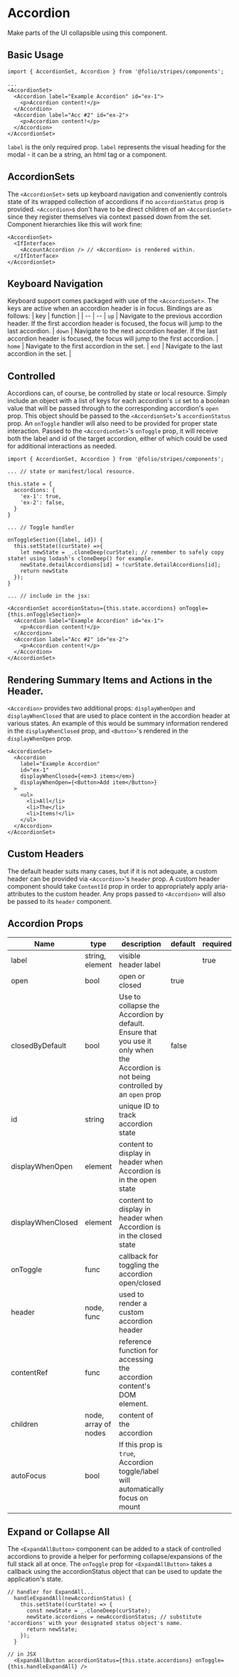 # Accordion

Make parts of the UI collapsible using this component.

## Basic Usage

```
import { AccordionSet, Accordion } from '@folio/stripes/components';

...
<AccordionSet>
  <Accordion label="Example Accordion" id="ex-1">
    <p>Accordion content!</p>
  </Accordion>
  <Accordion label="Acc #2" id="ex-2">
    <p>Accordion content!</p>
  </Accordion>
</AccordionSet>
```
`label` is the only required prop. `label` represents the visual heading for the modal - it can be a string, an html tag or a component.

## AccordionSets
The `<AccordionSet>` sets up keyboard navigation and conveniently controls state of its wrapped collection of accordions if no `accordionStatus` prop is provided.
`<Accordion>`s don't have to be direct children of an `<AccordionSet>` since they register themselves via context passed down from the set. Component hierarchies like this will work fine:
```
<AccordionSet>
  <IfInterface>
    <AccountAccordion /> // <Accordion> is rendered within.
  </IfInterface>
</AccordionSet>
```
## Keyboard Navigation
Keyboard support comes packaged with use of the `<AccordionSet>`. The keys are active when an accordion header is in focus. Bindings are as follows:
| key | function |
| -- | -- |
`up` | Navigate to the previous accordion header. If the first accordion header is focused, the focus will jump to the last accordion. |
`down` | Navigate to the next accordion header. If the last accordion header is focused, the focus will jump to the first accordion. |
`home` | Navigate to the first accordion in the set. |
`end` | Navigate to the last accordion in the set. |

## Controlled
Accordions can, of course, be controlled by state or local resource. Simply include an object with a list of keys for each accordion's `id` set to a boolean value that will be passed through to the corresponding accordion's `open` prop. This object should be passed to the `<AccordionSet>`'s `accordionStatus` prop. An `onToggle` handler will also need to be provided for proper state interaction. Passed to the `<AccordionSet>`'s `onToggle` prop, it will receive both the label and id of the target accordion, either of which could be used for additional interactions as needed.

```
import { AccordionSet, Accordion } from '@folio/stripes/components';

... // state or manifest/local resource.

this.state = {
  accordions: {
    'ex-1': true,
    'ex-2': false,
  }
}

... // Toggle handler

onToggleSection({label, id}) {
  this.setState((curState) =>{
    let newState = _.cloneDeep(curState); // remember to safely copy state! using lodash's cloneDeep() for example.
    newState.detailAccordions[id] = !curState.detailAccordions[id];
    return newState
  });
}

... // include in the jsx:

<AccordionSet accordionStatus={this.state.accordions} onToggle={this.onToggleSection}>
  <Accordion label="Example Accordion" id="ex-1">
    <p>Accordion content!</p>
  </Accordion>
  <Accordion label="Acc #2" id="ex-2">
    <p>Accordion content!</p>
  </Accordion>
</AccordionSet>
```

## Rendering Summary Items and Actions in the Header.
`<Accordion>` provides two additional props: `displayWhenOpen` and `displayWhenClosed` that are used to place content in the accordion header at various states. An example of this would be summary information rendered in the `displayWhenClosed` prop, and `<Button>`'s rendered in the `displayWhenOpen` prop.
```
<AccordionSet>
  <Accordion
    label="Example Accordion"
    id="ex-1"
    displayWhenClosed={<em>3 items</em>}
    displayWhenOpen={<Button>Add item</Button>}
  >
    <ul>
      <li>All</li>
      <li>The</li>
      <li>Items!</li>
    </ul>
  </Accordion>
</AccordionSet>
```

## Custom Headers
The default header suits many cases, but if it is not adequate, a custom header can be provided via `<Accordion>`'s `header` prop. A custom header component should take `ContentId` prop in order to appropriately apply aria-attributes to the custom header. Any props passed to `<Accordion>` will also be passed to its `header` component.

## Accordion Props

Name | type | description | default | required
--- | --- | --- | --- | ---
label | string, element | visible header label | | true
open | bool | open or closed | true |
closedByDefault | bool | Use to collapse the Accordion by default. Ensure that you use it only when the Accordion is not being controlled by an `open` prop | false |
id | string | unique ID to track accordion state | |
displayWhenOpen | element | content to display in header when Accordion is in the open state | |
displayWhenClosed | element | content to display in header when Accordion is in the closed state | |
onToggle | func | callback for toggling the accordion open/closed | |
header | node, func | used to render a custom accordion header | |
contentRef | func | reference function for accessing the accordion content's DOM element. | |
children | node, array of nodes | content of the accordion | |
autoFocus | bool | If this prop is `true`, Accordion toggle/label will automatically focus on mount | |

## Expand or Collapse All
The `<ExpandAllButton>` component can be added to a stack of controlled accordions to provide a helper for performing collapse/expansions of the full stack all at once. The `onToggle` prop for `<ExpandAllButton>` takes a callback using the accordionStatus object that can be used to update the application's state.

```
// handler for ExpandAll...
  handleExpandAll(newAccordionStatus) {
    this.setState((curState) => {
      const newState = _.cloneDeep(curState);
      newState.accordions = newAccordionStatus; // substitute 'accordions' with your designated status object's name.
      return newState;
    });
  }

// in JSX
  <ExpandAllButton accordionStatus={this.state.accordions} onToggle={this.handleExpandAll} />
```
